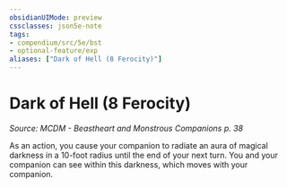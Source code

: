 ```yaml
---
obsidianUIMode: preview
cssclasses: json5e-note
tags:
- compendium/src/5e/bst
- optional-feature/exp
aliases: ["Dark of Hell (8 Ferocity)"]
---
```

# Dark of Hell (8 Ferocity)
*Source: MCDM - Beastheart and Monstrous Companions p. 38* 

As an action, you cause your companion to radiate an aura of magical darkness in a 10-foot radius until the end of your next turn. You and your companion can see within this darkness, which moves with your companion.